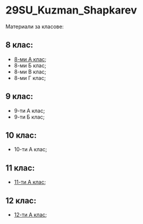 # 29SU_Kuzman_Shapkarev

Материали за класове:

## 8 клас:
- [8-ми А клас](https://github.com/NikolaBaka/29SU_Kuzman_Shapkarev/tree/main/8A);
- 8-ми Б клас;
- 8-ми В клас;
- 8-ми Г клас;

## 9 клас:
- 9-ти А клас;
- 9-ти Б клас;

## 10 клас:
- 10-ти А клас;
  
## 11 клас:
- [11-ти А клас](https://github.com/NikolaBaka/29SU_Kuzman_Shapkarev/tree/main/11a);

## 12 клас:
- [12-ти А клас](https://github.com/NikolaBaka/29SU_Kuzman_Shapkarev/tree/main/12а);
